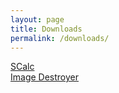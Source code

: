 ```yaml
---
layout: page
title: Downloads
permalink: /downloads/
---
```


[SCalc](/downloads/scalc/)  
[Image Destroyer](/downloads/imagedestroyer/)
